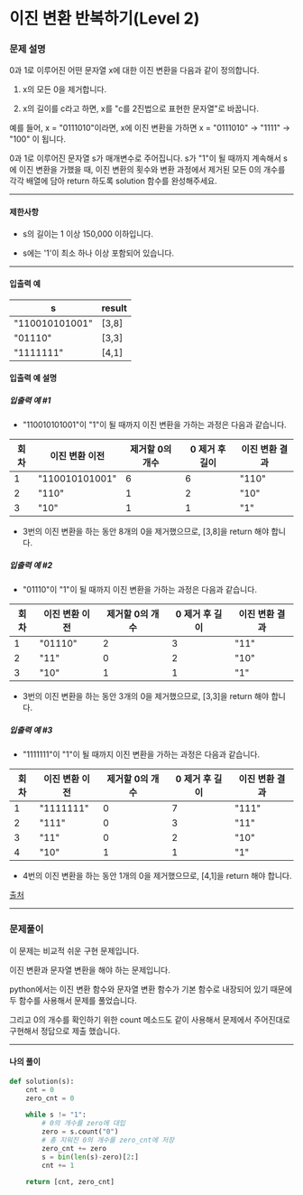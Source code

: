 # 이진 변환 반복하기(Level 2)

### 문제 설명

0과 1로 이루어진 어떤 문자열 x에 대한 이진 변환을 다음과 같이 정의합니다.   

1. x의 모든 0을 제거합니다.

2. x의 길이를 c라고 하면, x를 "c를 2진법으로 표현한 문자열"로 바꿉니다.   

예를 들어, x = "0111010"이라면, x에 이진 변환을 가하면 x = "0111010" -> "1111" -> "100" 이 됩니다.   

0과 1로 이루어진 문자열 s가 매개변수로 주어집니다. s가 "1"이 될 때까지 계속해서 s에 이진 변환을 가했을 때, 이진 변환의 횟수와 변환 과정에서 제거된 모든 0의 개수를 각각 배열에 담아 return 하도록 solution 함수를 완성해주세요.   

---

#### 제한사항

* s의 길이는 1 이상 150,000 이하입니다.

* s에는 '1'이 최소 하나 이상 포함되어 있습니다.

---

#### 입출력 예

|s|	result|
|-|-|
|"110010101001"|	\[3,8]|
|"01110"|	\[3,3]|
|"1111111"|	\[4,1]|

#### 입출력 예 설명

##### 입출력 예 #1

* "110010101001"이 "1"이 될 때까지 이진 변환을 가하는 과정은 다음과 같습니다.

|회차|	이진 변환 이전|	제거할 0의 개수|	0 제거 후 길이|	이진 변환 결과|
|-|-|-|-|-|
|1|	"110010101001"|	6|	6|	"110"|
|2|	"110"|	1|	2|	"10"|
|3|	"10"|	1|	1|	"1"|

* 3번의 이진 변환을 하는 동안 8개의 0을 제거했으므로, [3,8]을 return 해야 합니다.

##### 입출력 예 #2

* "01110"이 "1"이 될 때까지 이진 변환을 가하는 과정은 다음과 같습니다.

|회차|	이진 변환 이전|	제거할 0의 개수|	0 제거 후 길이|	이진 변환 결과|
|-|-|-|-|-|
|1|	"01110"|	2|	3|	"11"|
|2|	"11"|	0|	2|	"10"|
|3|	"10"|	1|	1|	"1"|

* 3번의 이진 변환을 하는 동안 3개의 0을 제거했으므로, [3,3]을 return 해야 합니다.

##### 입출력 예 #3

* "1111111"이 "1"이 될 때까지 이진 변환을 가하는 과정은 다음과 같습니다.

|회차|	이진 변환 이전|	제거할 0의 개수|	0 제거 후 길이|	이진 변환 결과|
|-|-|-|-|-|
|1|	"1111111"|	0|	7|	"111"|
|2|	"111"|	0|	3|	"11"|
|3|	"11"|	0|	2|	"10"|
|4|	"10"|	1|	1|	"1"|

* 4번의 이진 변환을 하는 동안 1개의 0을 제거했으므로, [4,1]을 return 해야 합니다.

[출처](https://programmers.co.kr/learn/courses/30/lessons/70129)

---

### 문제풀이

이 문제는 비교적 쉬운 구현 문제입니다.   

이진 변환과 문자열 변환을 해야 하는 문제입니다.   

python에서는 이진 변환 함수와 문자열 변환 함수가 기본 함수로 내장되어 있기 때문에 두 함수를 사용해서 문제를 풀었습니다.   

그리고 0의 개수를 확인하기 위한 count 메소드도 같이 사용해서 문제에서 주어진대로 구현해서 정답으로 제출 했습니다.

---

#### 나의 풀이

~~~python
def solution(s):
    cnt = 0
    zero_cnt = 0
    
    while s != "1":
        # 0의 개수를 zero에 대입
        zero = s.count("0")
        # 총 지워진 0의 개수를 zero_cnt에 저장
        zero_cnt += zero
        s = bin(len(s)-zero)[2:]
        cnt += 1
        
    return [cnt, zero_cnt]
~~~

